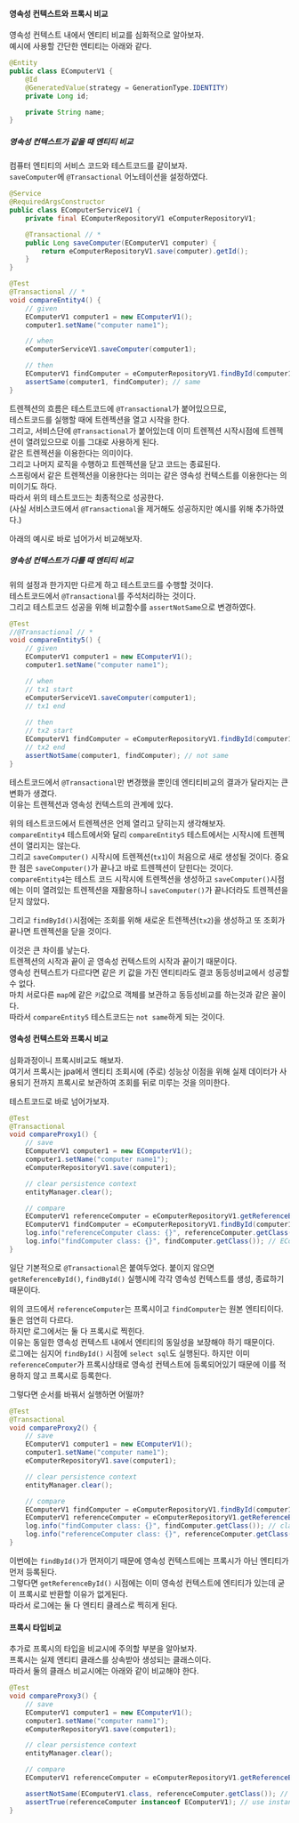 #### 영속성 컨텍스트와 프록시 비교
영속성 컨텍스트 내에서 엔티티 비교를 심화적으로 알아보자.  
예시에 사용할 간단한 엔티티는 아래와 같다.

~~~java
@Entity
public class EComputerV1 {
    @Id
    @GeneratedValue(strategy = GenerationType.IDENTITY)
    private Long id;

    private String name;
}
~~~


##### 영속성 컨텍스트가 같을 때 엔티티 비교
컴퓨터 엔티티의 서비스 코드와 테스트코드를 같이보자.  
`saveComputer`에 `@Transactional` 어노테이션을 설정하였다.  

~~~java
@Service
@RequiredArgsConstructor
public class EComputerServiceV1 {
    private final EComputerRepositoryV1 eComputerRepositoryV1;

    @Transactional // *
    public Long saveComputer(EComputerV1 computer) {
        return eComputerRepositoryV1.save(computer).getId();
    }
}
~~~
~~~java
@Test
@Transactional // *
void compareEntity4() {
    // given
    EComputerV1 computer1 = new EComputerV1();
    computer1.setName("computer name1");

    // when
    eComputerServiceV1.saveComputer(computer1);

    // then
    EComputerV1 findComputer = eComputerRepositoryV1.findById(computer1.getId()).get();
    assertSame(computer1, findComputer); // same
}
~~~

트렌젝션의 흐름은 테스트코드에 `@Transactional`가 붙어있으므로,  
테스트코드를 실행할 때에 트렌젝션을 열고 시작을 한다.  
그리고, 서비스단에 `@Transactional`가 붙어있는데 이미 트렌젝션 시작시점에 트렌젝션이 열려있으므로 이를 그대로 사용하게 된다.  
같은 트렌젝션을 이용한다는 의미이다.  
그리고 나머지 로직을 수행하고 트렌젝션을 닫고 코드는 종료된다.  
스프링에서 같은 트렌젝션을 이용한다는 의미는 같은 영속성 컨텍스트를 이용한다는 의미이기도 하다.  
따라서 위의 테스트코드는 최종적으로 성공한다.  
(사실 서비스코드에서 `@Transactional`을 제거해도 성공하지만 예시를 위해 추가하였다.)  

아래의 예시로 바로 넘어가서 비교해보자.  

##### 영속성 컨텍스트가 다를 때 엔티티 비교  
위의 설정과 한가지만 다르게 하고 테스트코드를 수행할 것이다.  
테스트코드에서 `@Transactional`를 주석처리하는 것이다.  
그리고 테스트코드 성공을 위해 비교함수를 `assertNotSame`으로 변경하였다.  

~~~java
@Test
//@Transactional // *
void compareEntity5() {
    // given
    EComputerV1 computer1 = new EComputerV1();
    computer1.setName("computer name1");

    // when
    // tx1 start
    eComputerServiceV1.saveComputer(computer1);
    // tx1 end
        
    // then
    // tx2 start
    EComputerV1 findComputer = eComputerRepositoryV1.findById(computer1.getId()).get(); // tx2
    // tx2 end
    assertNotSame(computer1, findComputer); // not same
}
~~~

테스트코드에서 `@Transactional`만 변경했을 뿐인데 엔티티비교의 결과가 달라지는 큰 변화가 생겼다.  
이유는 트렌젝션과 영속성 컨텍스트의 관계에 있다.  
 
위의 테스트코드에서 트렌젝션은 언제 열리고 닫히는지 생각해보자.    
`compareEntity4` 테스트에서와 달리 `compareEntity5` 테스트에서는 시작시에 트렌젝션이 열리지는 않는다.  
그리고 `saveComputer()` 시작시에 트렌젝션(`tx1`)이 처음으로 새로 생성될 것이다. 중요한 점은 `saveComputer()`가 끝나고 바로 트렌젝션이 닫힌다는 것이다.  
`compareEntity4`는 테스트 코드 시작시에 트렌젝션을 생성하고 `saveComputer()`시점에는 이미 열려있는 트렌젝션을 재활용하니 `saveComputer()`가 끝나더라도 트렌젝션을 닫지 않았다.  

그리고 `findById()`시점에는 조회를 위해 새로운 트렌젝션(`tx2`)을 생성하고 또 조회가 끝나면 트렌젝션을 닫을 것이다.  

이것은 큰 차이를 낳는다.  
트렌젝션의 시작과 끝이 곧 영속성 컨텍스트의 시작과 끝이기 때문이다.  
영속성 컨텍스트가 다르다면 같은 키 값을 가진 엔티티라도 결코 동등성비교에서 성공할 수 없다.  
마치 서로다른 `map`에 같은 `키`값으로 객체를 보관하고 동등성비교를 하는것과 같은 꼴이다.  
따라서 `compareEntity5` 테스트코드는 `not same`하게 되는 것이다.



#### 영속성 컨텍스트와 프록시 비교  
심화과정이니 프록시비교도 해보자.  
여기서 프록시는 jpa에서 엔티티 조회시에 (주로) 성능상 이점을 위해 실제 데이터가 사용되기 전까지 프록시로 보관하여 조회를 뒤로 미루는 것을 의미한다.  

테스트코드로 바로 넘어가보자.  

~~~java
@Test
@Transactional
void compareProxy1() {
    // save
    EComputerV1 computer1 = new EComputerV1();
    computer1.setName("computer name1");
    eComputerRepositoryV1.save(computer1);

    // clear persistence context
    entityManager.clear();

    // compare
    EComputerV1 referenceComputer = eComputerRepositoryV1.getReferenceById(computer1.getId());
    EComputerV1 findComputer = eComputerRepositoryV1.findById(computer1.getId()).get();
    log.info("referenceComputer class: {}", referenceComputer.getClass()); // EComputerV1$HibernateProxy$Op3s5H31
    log.info("findComputer class: {}", findComputer.getClass()); // EComputerV1$HibernateProxy$Op3s5H31
}
~~~

일단 기본적으로 `@Transactional`은 붙여두었다. 붙이지 않으면 `getReferenceById()`, `findById()` 실행시에 각각 영속성 컨텍스트를 생성, 종료하기 때문이다.  

위의 코드에서 `referenceComputer`는 프록시이고 `findComputer`는 원본 엔티티이다. 둘은 엄연히 다르다.    
하지만 로그에서는 둘 다 프록시로 찍힌다.  
이유는 동일한 영속성 컨텍스트 내에서 엔티티의 동일성을 보장해야 하기 때문이다.  
로그에는 심지어 `findById()` 시점에 `select sql`도 실행된다. 하지만 이미 `referenceComputer`가 프록시상태로 영속성 컨텍스트에 등록되어있기 때문에 이를 적용하지 않고 프록시로 등록한다.  

그렇다면 순서를 바꿔서 실행하면 어떨까?  

~~~java
@Test
@Transactional
void compareProxy2() {
    // save
    EComputerV1 computer1 = new EComputerV1();
    computer1.setName("computer name1");
    eComputerRepositoryV1.save(computer1);

    // clear persistence context
    entityManager.clear();

    // compare
    EComputerV1 findComputer = eComputerRepositoryV1.findById(computer1.getId()).get();
    EComputerV1 referenceComputer = eComputerRepositoryV1.getReferenceById(computer1.getId());
    log.info("findComputer class: {}", findComputer.getClass()); // class com.study.jpa.ch4.v1.entity.EComputerV1
    log.info("referenceComputer class: {}", referenceComputer.getClass()); // class com.study.jpa.ch4.v1.entity.EComputerV1
}
~~~

이번에는 `findById()`가 먼저이기 때문에 영속성 컨텍스트에는 프록시가 아닌 엔티티가 먼저 등록된다.  
그렇다면 `getReferenceById()` 시점에는 이미 영속성 컨텍스트에 엔티티가 있는데 굳이 프록시로 반환할 이유가 없게된다.  
따라서 로그에는 둘 다 엔티티 클레스로 찍히게 된다.  



#### 프록시 타입비교
추가로 프록시의 타입을 비교시에 주의할 부분을 알아보자.  
프록시는 실제 엔티티 클래스를 상속받아 생성되는 클래스이다.  
따라서 둘의 클래스 비교시에는 아래와 같이 비교해야 한다.  

~~~java
@Test
void compareProxy3() {
    // save
    EComputerV1 computer1 = new EComputerV1();
    computer1.setName("computer name1");
    eComputerRepositoryV1.save(computer1);

    // clear persistence context
    entityManager.clear();

    // compare
    EComputerV1 referenceComputer = eComputerRepositoryV1.getReferenceById(computer1.getId());

    assertNotSame(EComputerV1.class, referenceComputer.getClass()); // not same
    assertTrue(referenceComputer instanceof EComputerV1); // use instanceof
}
~~~